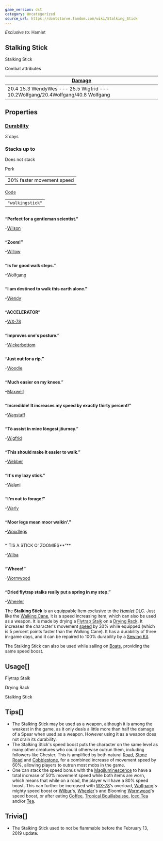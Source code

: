 ```yaml
---
game_version: dst
category: Uncategorized
source_url: https://dontstarve.fandom.com/wiki/Stalking_Stick
---
```


*Exclusive to:* Hamlet

## Stalking Stick

Stalking Stick

Combat attributes

| [Damage](/wiki/Damage "Damage") |
| --- |
| 20.4  15.3 WendyWes  ---  25.5 Wigfrid  ---  10.2Wolfgang/20.4Wolfgang/40.8 Wolfgang |

## Properties

### [Durability](/wiki/Durability "Durability")

3 days

### Stacks up to

Does not stack

Perk

|  |
| --- |
| 30% faster movement speed |

[Code](/wiki/Console "Console")

|  |
| --- |
| `"walkingstick"` |

![](data:image/gif;base64,R0lGODlhAQABAIABAAAAAP///yH5BAEAAAEALAAAAAABAAEAQAICTAEAOw%3D%3D)

**“**Perfect for a gentleman scientist.**”**

–[Wilson](/wiki/Wilson "Wilson")

![](data:image/gif;base64,R0lGODlhAQABAIABAAAAAP///yH5BAEAAAEALAAAAAABAAEAQAICTAEAOw%3D%3D)

**“**Zoom!**”**

–[Willow](/wiki/Willow "Willow")

![](data:image/gif;base64,R0lGODlhAQABAIABAAAAAP///yH5BAEAAAEALAAAAAABAAEAQAICTAEAOw%3D%3D)

**“**Is for good walk steps.**”**

–[Wolfgang](/wiki/Wolfgang "Wolfgang")

![](data:image/gif;base64,R0lGODlhAQABAIABAAAAAP///yH5BAEAAAEALAAAAAABAAEAQAICTAEAOw%3D%3D)

**“**I am destined to walk this earth alone.**”**

–[Wendy](/wiki/Wendy "Wendy")

![](data:image/gif;base64,R0lGODlhAQABAIABAAAAAP///yH5BAEAAAEALAAAAAABAAEAQAICTAEAOw%3D%3D)

**“**ACCELERATOR**”**

–[WX-78](/wiki/WX-78 "WX-78")

![](data:image/gif;base64,R0lGODlhAQABAIABAAAAAP///yH5BAEAAAEALAAAAAABAAEAQAICTAEAOw%3D%3D)

**“**Improves one's posture.**”**

–[Wickerbottom](/wiki/Wickerbottom "Wickerbottom")

![](data:image/gif;base64,R0lGODlhAQABAIABAAAAAP///yH5BAEAAAEALAAAAAABAAEAQAICTAEAOw%3D%3D)

**“**Just out for a rip.**”**

–[Woodie](/wiki/Woodie "Woodie")

![](data:image/gif;base64,R0lGODlhAQABAIABAAAAAP///yH5BAEAAAEALAAAAAABAAEAQAICTAEAOw%3D%3D)

**“**Much easier on my knees.**”**

–[Maxwell](/wiki/Maxwell "Maxwell")

![](data:image/gif;base64,R0lGODlhAQABAIABAAAAAP///yH5BAEAAAEALAAAAAABAAEAQAICTAEAOw%3D%3D)

**“**Incredible! It increases my speed by exactly thirty percent!**”**

–[Wagstaff](/wiki/Wagstaff "Wagstaff")

![](data:image/gif;base64,R0lGODlhAQABAIABAAAAAP///yH5BAEAAAEALAAAAAABAAEAQAICTAEAOw%3D%3D)

**“**Tö assist in mine löngest jöurney.**”**

–[Wigfrid](/wiki/Wigfrid "Wigfrid")

![](data:image/gif;base64,R0lGODlhAQABAIABAAAAAP///yH5BAEAAAEALAAAAAABAAEAQAICTAEAOw%3D%3D)

**“**This should make it easier to walk.**”**

–[Webber](/wiki/Webber "Webber")

![](data:image/gif;base64,R0lGODlhAQABAIABAAAAAP///yH5BAEAAAEALAAAAAABAAEAQAICTAEAOw%3D%3D)

**“**It's my lazy stick.**”**

–[Walani](/wiki/Walani "Walani")

![](data:image/gif;base64,R0lGODlhAQABAIABAAAAAP///yH5BAEAAAEALAAAAAABAAEAQAICTAEAOw%3D%3D)

**“**I'm out to forage!**”**

–[Warly](/wiki/Warly "Warly")

![](data:image/gif;base64,R0lGODlhAQABAIABAAAAAP///yH5BAEAAAEALAAAAAABAAEAQAICTAEAOw%3D%3D)

**“**Moor legs mean moor walkin'.**”**

–[Woodlegs](/wiki/Woodlegs "Woodlegs")

![](data:image/gif;base64,R0lGODlhAQABAIABAAAAAP///yH5BAEAAAEALAAAAAABAAEAQAICTAEAOw%3D%3D)

**“**'TIS A STICK O' ZOOMIES**”**

–[Wilba](/wiki/Wilba "Wilba")

![](data:image/gif;base64,R0lGODlhAQABAIABAAAAAP///yH5BAEAAAEALAAAAAABAAEAQAICTAEAOw%3D%3D)

**“**Wheee!**”**

–[Wormwood](/wiki/Wormwood "Wormwood")

![](data:image/gif;base64,R0lGODlhAQABAIABAAAAAP///yH5BAEAAAEALAAAAAABAAEAQAICTAEAOw%3D%3D)

**“**Dried flytrap stalks really put a spring in my step.**”**

–[Wheeler](/wiki/Wheeler "Wheeler")

The **Stalking Stick** is an equippable Item exclusive to the *[Hamlet](/wiki/Don%27t_Starve:_Hamlet "Don't Starve: Hamlet")* DLC. Just like the [Walking Cane](/wiki/Walking_Cane "Walking Cane"), it is a speed increasing item, which can also be used as a weapon. It is made by drying a [Flytrap Stalk](/wiki/Flytrap_Stalk "Flytrap Stalk") on a [Drying Rack](/wiki/Drying_Rack "Drying Rack"). It increases the character's movement [speed](/wiki/Player_Speed "Player Speed") by 30% while equipped (which is 5 percent points faster than the Walking Cane). It has a durability of three in-game days, and it can be repaired to 100% durability by a [Sewing Kit](/wiki/Sewing_Kit "Sewing Kit").

The Stalking Stick can also be used while sailing on [Boats](/wiki/Boats "Boats"), providing the same speed boost.

## Usage[]

Flytrap Stalk

Drying Rack

Stalking Stick

## Tips[]

* The Stalking Stick may be used as a weapon, although it is among the weakest in the game, as it only deals a little more than half the damage of a Spear when used as a weapon. However using it as a weapon does not drain its durability.
* The Stalking Stick's speed boost puts the character on the same level as many other creatures who could otherwise outrun them, including followers like Chester. This is amplified by both natural [Road](/wiki/Road "Road"), [Stone Road](/wiki/Stone_Road_Turf "Stone Road Turf") and [Cobblestone](/wiki/Cobblestone "Cobblestone"), for a combined increase of movement speed by 60%, allowing players to outrun most mobs in the game.
* One can stack the speed bonus with the [Magiluminescence](/wiki/Magiluminescence "Magiluminescence") to have a total increase of 50% movement speed while both items are worn, which means that while on a road, the player will have a 80% speed boost. This can further be increased with [WX-78](/wiki/WX-78 "WX-78")'s overload, [Wolfgang](/wiki/Wolfgang "Wolfgang")'s mighty speed boost or [Wilbur](/wiki/Wilbur "Wilbur")'s, [Wheeler](/wiki/Wheeler "Wheeler")'s and Blooming [Wormwood](/wiki/Wormwood "Wormwood")'s speed boost, or after eating [Coffee](/wiki/Coffee "Coffee"), [Tropical Bouillabaisse](/wiki/Tropical_Bouillabaisse "Tropical Bouillabaisse"), [Iced Tea](/wiki/Iced_Tea "Iced Tea") and/or [Tea](/wiki/Tea "Tea").

## Trivia[]

* The Stalking Stick used to not be flammable before the February 13, 2019 update.